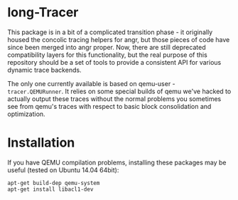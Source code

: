 # long-Tracer

This package is in a bit of a complicated transition phase - it originally housed the concolic tracing helpers for angr, but those pieces of code have since been merged into angr proper.
Now, there are still deprecated compatibility layers for this functionality, but the real purpose of this repository should be a set of tools to provide a consistent API for various dynamic trace backends.

The only one currently available is based on qemu-user - `tracer.QEMURunner`.
It relies on some special builds of qemu we've hacked to actually output these traces without the normal problems you sometimes see from qemu's traces with respect to basic block consolidation and optimization.

# Installation
If you have QEMU compilation problems, installing these packages may be useful (tested on Ubuntu 14.04 64bit):

    apt-get build-dep qemu-system
    apt-get install libacl1-dev


